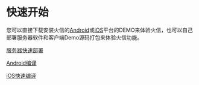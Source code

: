 # 快速开始
您可以直接下载安装火信的[Android](http://www.baidu.com)或[iOS](http://www.baidu.com)平台的DEMO来体验火信，也可以自己部署服务器软件和客户端Demo源码打包来体验火信功能。

[服务器快速部署](server.md)

[Android编译](android.md)

[iOS快速编译](iOS.md)

